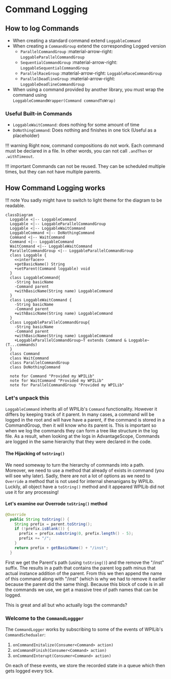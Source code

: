 # Command Logging

## How to log Commands

- When creating a standard command extend `LoggableCommand`
- When creating a `CommandGroup` extend the corresponding Logged version
  - `ParallelCommandGroup` :material-arrow-right: `LoggableParallelCommandGroup`
  - `SequentialCommandGroup` :material-arrow-right: `LoggableSequentialCommandGroup`
  - `ParallelRaceGroup` :material-arrow-right: `LoggableRaceCommandGroup`
  - `ParallelDeadlineGroup` :material-arrow-right: `LoggableDeadlineCommandGroup`
- When using a command provided by another library, you must wrap the command using <br> `LoggableCommandWrapper(Command commandToWrap)`

### Useful Built-in Commands

- `LoggableWaitCommand`: does nothing for some amount of time
- `DoNothingCommand`: Does nothing and finishes in one tick (Useful as a placeholder)

!!! warning
    Right now, command compositions do not work. Each command must be declared in a file. In other words, you can not call `.andThen` or `.withTimeout`.

!!! important
    Commands can not be reused. They can be scheduled multiple times, but they can not have multiple parents.

## How Command Logging works

!!! note
    You sadly might have to switch to light theme for the diagram to be readable.

``` mermaid
classDiagram
  Loggable <|-- LoggableCommand
  Loggable <|-- LoggableParallelCommandGroup
  Loggable <|-- LoggableWaitCommand
  LoggableCommand <|-- DoNothingCommand
  Command <|-- WaitCommand
  Command <|-- LoggableCommand
  WaitCommand <|-- LoggableWaitCommand
  ParallelCommandGroup <|-- LoggableParallelCommandGroup
  class Loggable {
    <<interface>>
    +getBasicName() String
    +setParent(Command loggable) void
  }
  class LoggableCommand{
    -String basicName
    -Command parent
    +withBasicName(String name) LoggableCommand
  }
  class LoggableWaitCommand {
    -String basicName
    -Command parent
    +withBasicName(String name) LoggableCommand
  }
  class LoggableParallelCommandGroup{
    -String basicName
    -Command parent
    +withBasicName(String name) LoggableCommand
    +LoggableParallelCommandGroup~T extends Command & Loggable~(T...commands)
  }
  class Command
  class WaitCommand
  class ParallelCommandGroup
  class DoNothingCommand
  
  note for Command "Provided my WPILib" 
  note for WaitCommand "Provided my WPILib" 
  note for ParallelCommandGroup "Provided my WPILib" 
```

### Let's unpack this

`LoggableCommand` inherits all of WPILib's `Command` functionality. However it differs by keeping track of it parent.
In many cases, a command will be logged in the root and will have have a parent, if the command is stored in a CommandGroup, then it will know who its parent is. This is important so when we log the commands they can form a tree like structure in the log file. As a result, when looking at the logs in AdvantageScope, Commands are logged in the same hierarchy that they were declared in the code.

#### The Hijacking of `toString()`

We need someway to turn the hierarchy of commands into a path. Moreover, we need to use a method that already of exists in command (you will see why later). Sadly, there are not a lot of options as we need to `Override` a method that is not used for internal shenanigans by WPILib. Luckily, all object have a `toString()` method and it appeared WPILib did not use it for any processing!

#### Let's examine our Overrode `toString()` method

```java
@Override
  public String toString() {
    String prefix = parent.toString();
    if (!prefix.isBlank()) {
      prefix = prefix.substring(0, prefix.length() - 5);
      prefix += "/";
    }
    return prefix + getBasicName() + "/inst";
  }
```

First we get the Parent's path (using `toString()`) and the remove the "/inst" suffix. The results in a path that contains the parent log path minus that actual instance addition of the parent. From this we then append the name of this command along with "/inst" (which is why we had to remove it earlier because the parent did the same thing).
Because this block of code is in all the commands we use, we get a massive tree of path names that can be logged.

This is great and all but who actually logs the commands?

### Welcome to the `CommandLoggger`

The `CommandLogger` works by subscribing to some of the events of WPILib's `CommandSchedualer`:

1. `onCommandInitalize(Consumer<Command> action)`
2. `onCommandFinish(Consumer<Command> action)`
3. `onCommandInterupt(Consumer<Command> action)`

On each of these events, we store the recorded state in a queue which then gets logged every tick.

